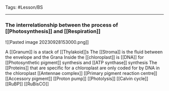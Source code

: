 Tags: #Lesson/BS

---
### The interrelationship between the process of [[Photosynthesis]] and [[Respiration]]
![[Pasted image 20230928153000.png]]

A [[Granum]] is a stack of [[Thylakoid]]s
The [[Stroma]] is the fluid between the envelope and the Grana
Inside the [[chloroplast]] is [[DNA]] for [[Photosynthetic pigment]] synthesis and [[ATP synthase]] synthesis
The [[Proteins]] that are specific for a chloroplast are only coded for by DNA in the chloroplast
[[Antennae complex]]
[[Primary pigment reaction centre]]
[[Accessory pigment]]
[[Proton pump]]
[[Photolysis]]
[[Calvin cycle]]
[[RuBP]]
[[RuBisCO]]

